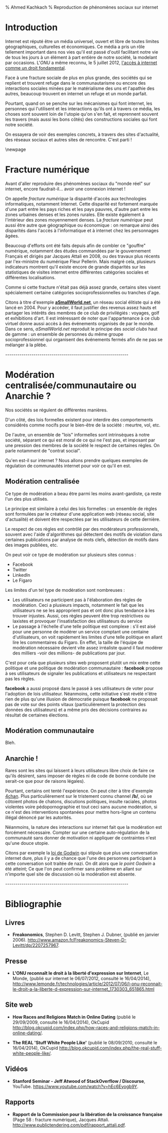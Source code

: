 % Ahmed Kachkach
% Reproduction de phénomènes sociaux sur internet

# Introduction
Internet est réputé être un média universel, ouvert et libre de toutes limites
géographiques, culturelles et économiques. Ce média a pris un rôle tellement important dans nos vies qu'il est passé d'outil facilitant notre vie de tous les jours à un élément à part entière de notre société, la modelant par occasions. L'_ONU_ a même reconnu, le 5 juillet 2012, [l'accès à internet comme un droit fondamental](http://www.lemonde.fr/technologies/article/2012/07/06/l-onu-reconnait-le-droit-a-la-liberte-d-expression-sur-internet_1730303_651865.html).

Face à une fracture sociale de plus en plus grande, des sociétés qui se replient et trouvent refuge dans le communautarisme ou encore des interactions sociales minées par le matérialisme des uns et l'apathie des autres, beaucoup trouvent en internet un refuge et un monde parfait.

Pourtant, quand on se penche sur les mécanismes qui font internet, les personnes qui l'utilisent et les interactions qu'ils ont à travers ce média, les choses sont souvent loin de l'utopie qu'on s'en fait, et reprennent souvent les travers (mais aussi les bons côtés) des constructions sociales qui font notre société.

On essayera de voir des exemples concrets, à travers des sites d'actualité, des réseaux sociaux et autres sites de rencontre. C'est parti ! 

\newpage

# Fracture numérique

Avant d'aller reproduire des phénomènes sociaux du "monde réel" sur internet, encore faudrait-il... avoir une connexion internet !

On appelle *fracture numérique* la disparité d'accès aux technologies informatiques, notamment Internet.  Cette disparité est fortement marquée d'une part entre les pays riches et les pays pauvres, d'autre part entre les zones urbaines denses et les zones rurales. Elle existe également à l'intérieur des zones moyennement denses. La *fracture numérique* peut aussi être autre que géographique ou économique : on remarque ainsi des disparités dans l'accès à l'informatique et à internet chez les personnages âgées.

Beaucoup d'efforts ont été faits depuis afin de combler ce "gouffre" numérique, notamment des études commandées par le gouvernement Français et dirigés par Jacques Attali en 2008, ou des travaux plus récents par l'ex-ministre du numérique Fleur Pellerin. Mais malgré cela, plusieurs indicateurs montrent qu'il existe encore de grande disparités sur les statistiques de visites internet entre différentes catégories sociales et différentes localisations.

Comme si cette fracture n'était pas déjà assez grande, certains sites visent spécialement certaine catégories socioprofessionnelles ou tranches d'age.

Citons à titre d'exemple **[aSmallWorld.net](http://asmallworld.net)**, un réseau social élitiste qui a été lancé en 2004. Pour y accéder, il faut justifier des revenus assez hauts et partager les intérêts des membres de ce club de privilégiés : voyages, golf et exhibitions d'art. Il est intéressant de noter que l'appartenance à ce club virtuel donne aussi accès à des événements organisés de par le monde. Dans ce sens, *aSmallWorld.net* reproduit le principe des *social clubs* haut de gamme : un ensemble de personnes du même groupe socioprofessionnel qui organisent des événements fermés afin de ne pas se mélanger à la plèbe.

*-------------------------------------------------------------*

# Modération centralisée/communautaire ou Anarchie ?

Nos sociétés se régulent de différentes manières.

D'un côté, des lois formelles existent pour interdire des comportements considérés comme nocifs pour le bien-être de la société : meurtre, vol, etc.

De l'autre, un ensemble de "lois" informelles sont intrinsèques à notre société, séparant ce qui est moral de ce qui ne l'est pas, et imposant par une pression des membres de la société le respect de certaines règles. On parle notamment de "contrat social".

Qu'en est-il sur internet ? Nous allons prendre quelques exemples de régulation de communautés internet pour voir ce qu'il en est.

## Modération centralisée

Ce type de modération a beau être parmi les moins avant-gardiste, ça reste l'un des plus utilisés.

Le principe est similaire à celui des lois formelles : un ensemble de règles sont formulées par le créateur d'une application web (réseau social, site d'actualité) et doivent être respectées par les utilisateurs de cette dernière.

Le respect de ces règles est contrôlé par des modérateurs professionnels, souvent avec l'aide d'algorithmes qui détectent des motifs de violation dans certaines publications par analyse de mots clefs, détection de motifs dans des images publiées, etc.

On peut voir ce type de modération sur plusieurs sites connus :

* Facebook
* Twitter
* LinkedIn
* Le Figaro

Les limites d'un tel type de modération sont nombreuses :

* Les utilisateurs ne participent pas à l'élaboration des règles de modération. Ceci a plusieurs impacts, notamment le fait que les utilisateurs ne se les approprient pas et ont donc plus tendance à les trouver injustes. Aussi, ces règles peuvent être trop restrictives ou laxistes et provoquer l'insatisfaction des utilisateurs du service
* Le passage à l'échelle d'une telle politique est complexe : s'il est aisé pour une personne de modérer un service comptant une centaine d'utilisateurs, on voit rapidement les limites d'une telle politique en allant lire les commentaires du Figaro. En effet, la taille de l'équipe de modération nécessaire devient vite assez irréaliste quand il faut modérer des milliers -voir des millions- de publications par jour.

C'est pour cela que plusieurs sites web proposent plutôt un mix entre cette politique et une politique de modération communautaire : **facebook** propose à ses utilisateurs de signaler les publications et utilisateurs ne respectant pas les règles.

**facebook** a aussi proposé dans le passé à ses utilisateurs de voter pour l'adoption de lois utilisateur. Néanmoins, cette initiative s'est révélé n'être rien de plus qu'une illusion de démocratie puisque **facebook** ne proposait pas de vote sur des points vitaux (particulièrement la protection des données des utilisateurs) et a même pris des décisions contraires au résultat de certaines élections. 

## Modération communautaire

Bleh.


## Anarchie !

Rares sont les sites qui laissent à leurs utilisateurs libre choix de faire ce qu'ils désirent, sans imposer de règles ni de code de bonne conduite (ne serait-ce que pour de raisons légales).

Pourtant, certains ont tenté l'expérience. On peut citer à titre d'exemple [4chan](http://www.4chan.com). Plus particulièrement sur le tristement connu channel **/b/**, où se côtoient photos de chatons, discutions politiques, insulte raciales, photos violentes voire pédopornographie et tout ceci sans aucune modération, si ce n'est des interventions spontanées pour mettre hors-ligne un contenu illégal dénoncé par les autorités.

Néanmoins, la nature des interactions sur internet fait que la modération est forcément nécessaire. Compter sur une certaine auto-régulation de la communauté sans donner de motivation ni appliquer de contraintes n'est qu'une douce utopie.

Citons par exemple la [loi de Godwin](http://fr.wikipedia.org/wiki/Loi_de_Godwin) qui stipule que plus une conversation internet dure, plus il y a de chance que l'une des personnes participant à cette conversation soit traitée de nazi. On dit alors que *le point Godwin* a été atteint; Ce que l'on peut confirmer sans problème en allant sur n'importe quel site de discussion où la modération est absente.

*-------------------------------------------------------------*

# Bibliographie

## Livres

- **Freakonomics**, Stephen D. Levitt, Stephen J. Dubner, (publié en janvier 2006). <http://www.amazon.fr/Freakonomics-Steven-D-Levitt/dp/2207257967>.

## Presse
- **L'ONU reconnaît le droit à la liberté d'expression sur Internet**, Le Monde, (publié sur internet le 06/07/2012, consulté le 16/04/2014), <http://www.lemonde.fr/technologies/article/2012/07/06/l-onu-reconnait-le-droit-a-la-liberte-d-expression-sur-internet_1730303_651865.html>

## Site web

- **How Races and Religions Match in Online Dating** (publié le 29/09/2009, consulté le 16/04/2014), OkCupid
<http://blog.okcupid.com/index.php/how-races-and-religions-match-in-online-dating/>.

- **The REAL 'Stuff White People Like'** (publié le 08/09/2010, consulté le 16/04/2014), OkCupid
<http://blog.okcupid.com/index.php/the-real-stuff-white-people-like/>.

## Vidéos

- **Stanford Seminar - Jeff Atwood of StackOverflow / Discourse**, YouTube.
<https://www.youtube.com/watch?v=hEc6Eyogb9Y>.

## Rapports

- **Rapport de la Commission pour la libération de la croissance française** (Page 58 : fracture numérique), Jacques Attali. <http://www.publictendering.com/pdf/rapport_attali.pdf>.